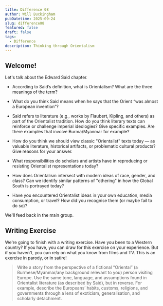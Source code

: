 ```yaml
---
title: Difference 08
author: Will Buckingham
pubDatetime: 2025-09-24
slug: difference08
featured: false
draft: false
tags:
  - Difference
description: Thinking through Orientalism
---
```

## Welcome!

Let's talk about the Edward Said chapter.

*   According to Said’s definition, what is Orientalism? What are the three meanings of the term?
    
*   What do you think Said means when he says that the Orient “was almost a European invention”?
    
*   Said refers to literature (e.g., works by Flaubert, Kipling, and others) as part of the Orientalist tradition. How do you think literary texts can reinforce or challenge imperial ideologies? Give specific examples. Are there examples that involve Burma/Myanmar for example?
    
*   How do you think we should view classic "Orientalist" texts today — as valuable literature, historical artifacts, or problematic cultural products? Give reasons for your answer.
    
*   What responsibilities do scholars and artists have in reproducing or resisting Orientalist representations today?
    
*   How does Orientalism intersect with modern ideas of race, gender, and class? Can we identify similar patterns of "othering" in how the Global South is portrayed today?
    
*   Have you encountered Orientalist ideas in your own education, media consumption, or travel? How did you recognise them (or maybe fail to do so)?
    

We'll feed back in the main group.

## Writing Exercise

We're going to finish with a writing exercise. Have you been to a Western country? If you have, you can draw for this exercise on your experience. But if you haven't, you can rely on what you know from films and TV. This is an exercise in parody, or in satire!

> Write a story from the perspective of a fictional “Oriental” (a Burmese/Myanmar/any background relevant to you) person visiting Europe. Use the same tone, language, and assumptions found in Orientalist literature (as described by Said), but in reverse. For example, describe the Europeans’ habits, customs, religions, and governments through a lens of exoticism, generalisation, and scholarly detachment.